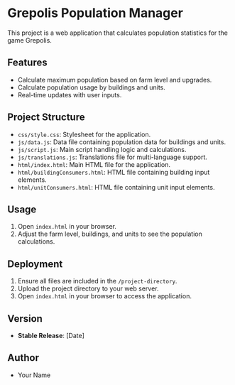 # Grepolis Population Manager

This project is a web application that calculates population statistics for the game Grepolis.

## Features
- Calculate maximum population based on farm level and upgrades.
- Calculate population usage by buildings and units.
- Real-time updates with user inputs.

## Project Structure
- `css/style.css`: Stylesheet for the application.
- `js/data.js`: Data file containing population data for buildings and units.
- `js/script.js`: Main script handling logic and calculations.
- `js/translations.js`: Translations file for multi-language support.
- `html/index.html`: Main HTML file for the application.
- `html/buildingConsumers.html`: HTML file containing building input elements.
- `html/unitConsumers.html`: HTML file containing unit input elements.

## Usage
1. Open `index.html` in your browser.
2. Adjust the farm level, buildings, and units to see the population calculations.

## Deployment
1. Ensure all files are included in the `/project-directory`.
2. Upload the project directory to your web server.
3. Open `index.html` in your browser to access the application.

## Version
- **Stable Release**: [Date]

## Author
- Your Name
